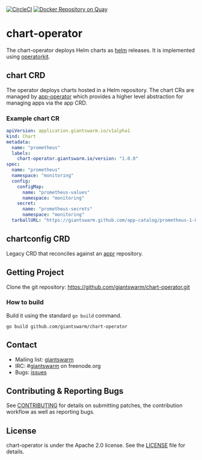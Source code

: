 [![CircleCI](https://circleci.com/gh/giantswarm/chart-operator.svg?style=shield)](https://circleci.com/gh/giantswarm/chart-operator) [![Docker Repository on Quay](https://quay.io/repository/giantswarm/chart-operator/status "Docker Repository on Quay")](https://quay.io/repository/giantswarm/chart-operator)


# chart-operator

The chart-operator deploys Helm charts as [helm] releases. It is implemented
using [operatorkit].

## chart CRD

The operator deploys charts hosted in a Helm repository. The chart CRs are
managed by [app-operator] which provides a higher level abstraction for
managing apps via the app CRD.

### Example chart CR

```yaml
apiVersion: application.giantswarm.io/v1alpha1
kind: Chart
metadata:
  name: "prometheus"
  labels:
    chart-operator.giantswarm.io/version: "1.0.0"
spec:
  name: "prometheus"
  namespace: "monitoring"
  config:
    configMap:
      name: "prometheus-values"
      namespace: "monitoring"
    secret:
      name: "prometheus-secrets"
      namespace: "monitoring"
  tarballURL: "https://giantswarm.github.com/app-catalog/prometheus-1-0-0.tgz"
```

## chartconfig CRD

Legacy CRD that reconciles against an [appr] repository.

## Getting Project

Clone the git repository: https://github.com/giantswarm/chart-operator.git

### How to build

Build it using the standard `go build` command.

```
go build github.com/giantswarm/chart-operator
```

## Contact

- Mailing list: [giantswarm](https://groups.google.com/forum/!forum/giantswarm)
- IRC: #[giantswarm](irc://irc.freenode.org:6667/#giantswarm) on freenode.org
- Bugs: [issues](https://github.com/giantswarm/chart-operator/issues)

## Contributing & Reporting Bugs

See [CONTRIBUTING](CONTRIBUTING.md) for details on submitting patches, the
contribution workflow as well as reporting bugs.

## License

chart-operator is under the Apache 2.0 license. See the [LICENSE](LICENSE) file for
details.



[app-operator]: https://github.com/giantswarm/app-operator
[appr]: https://github.com/appr/appr
[helm]: https://github.com/helm/helm
[operatorkit]: https://github.com/giantswarm/operatorkit
